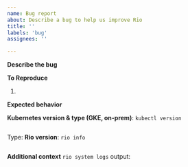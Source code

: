 ```yaml
---
name: Bug report
about: Describe a bug to help us improve Rio
title: ''
labels: 'bug'
assignees: ''

---
```


<!--
Note: Please add dashboard specific bugs to the dashboard repo: https://github.com/rancher/dashboard/issues
-->

**Describe the bug**
<!--A clear and concise description of what the bug is.-->



**To Reproduce**
<!--Steps to reproduce the behavior:-->
1. 


**Expected behavior**



**Kubernetes version & type (GKE, on-prem)**: `kubectl version`
```

```
Type:
**Rio version**: `rio info`
```

```
**Additional context**
`rio system logs`
output:
```

```
<!--Please provide any additional information that may be helpful in debugging. 
For example: `rio logs taskrun/demo-v0jhl5r-ccd11-cd2cf` for a failed build-->